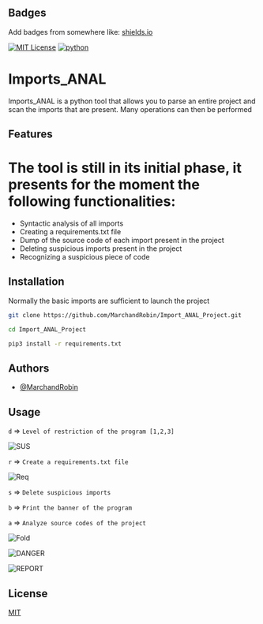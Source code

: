 
## Badges

Add badges from somewhere like: [shields.io](https://shields.io/)

[![MIT License](https://img.shields.io/badge/License-MIT-green.svg)](https://choosealicense.com/licenses/mit/)
[![python](https://img.shields.io/badge/python-v3.7-blue)](https://www.python.org/)





# Imports_ANAL





Imports_ANAL is a python tool that allows you to parse an entire project and scan the imports that are present. Many operations can then be performed
## Features


# The tool is still in its initial phase, it presents for the moment the following functionalities:

- Syntactic analysis of all imports
- Creating a requirements.txt file
- Dump of the source code of each import present in the project
- Deleting suspicious imports present in the project
- Recognizing a suspicious piece of code



## Installation

Normally the basic imports are sufficient to launch the project

```bash
git clone https://github.com/MarchandRobin/Import_ANAL_Project.git
```


```bash
cd Import_ANAL_Project
```

```bash
pip3 install -r requirements.txt
```
    
## Authors

- [@MarchandRobin](https://github.com/MarchandRobin)


## Usage


`d` => `Level of restriction of the program [1,2,3]`

![SUS](https://github.com/MarchandRobin/Imports_ANAL/blob/main/img/Capture%20d%E2%80%99%C3%A9cran%20du%202023-02-02%2021-31-53.png)

`r` => `Create a requirements.txt file`


![Req](https://github.com/MarchandRobin/Imports_ANAL/blob/main/img/Capture%20d%E2%80%99%C3%A9cran%20du%202023-02-02%2021-31-24.png)

`s` => `Delete suspicious imports`


`b` => `Print the banner of the program`

`a` => `Analyze source codes of the project`

![Fold](https://github.com/MarchandRobin/Imports_ANAL/blob/main/img/Capture%20d%E2%80%99%C3%A9cran%20du%202023-02-02%2021-32-09.png)


![DANGER](https://github.com/MarchandRobin/Imports_ANAL/blob/main/img/Capture%20d%E2%80%99%C3%A9cran%20du%202023-02-03%2012-02-55.png)


![REPORT](https://github.com/MarchandRobin/Imports_ANAL/blob/main/img/Capture%20d%E2%80%99%C3%A9cran%20du%202023-02-03%2012-03-59.png)









## License

[MIT](https://choosealicense.com/licenses/mit/)




